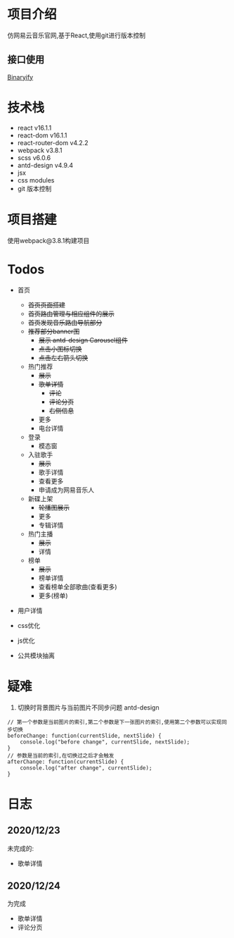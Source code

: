 # 项目介绍
仿网易云音乐官网,基于React,使用git进行版本控制

## 接口使用
[Binaryify](https://github.com/Binaryify/NeteaseCloudMusicApi)

# 技术栈
+ react v16.1.1
+ react-dom v16.1.1
+ react-router-dom v4.2.2
+ webpack v3.8.1
+ scss v6.0.6
+ antd-design v4.9.4
+ jsx
+ css modules
+ git 版本控制

# 项目搭建
使用webpack\@3.8.1构建项目

# Todos
+ 首页
	+ ~~首页页面搭建~~
	+ ~~首页路由管理与相应组件的展示~~
	+ ~~首页发现音乐路由导航部分~~
	+ ~~推荐部分banner图~~
		+ ~~展示 antd-design Carousel组件~~
		+ ~~点击小图标切换~~
		+ ~~点击左右箭头切换~~
	+ 热门推荐
		+ ~~展示~~
		+ ~~歌单详情~~
			+ ~~评论~~
			+ ~~评论分页~~
			+ ~~右侧信息~~
		+ 更多
		+ 电台详情
	+ 登录
		+ 模态窗
	+ 入驻歌手
		+ ~~展示~~
		+ 歌手详情
		+ 查看更多
		+ 申请成为网易音乐人
	+ 新碟上架
		+ ~~轮播图展示~~
		+ 更多
		+ 专辑详情
	+ 热门主播
		+ ~~展示~~
		+ 详情
	+ 榜单
		+ ~~展示~~
		+ 榜单详情
		+ 查看榜单全部歌曲(查看更多)
		+ 更多(榜单)
+ 用户详情

+ css优化
+ js优化
+ 公共模块抽离


# 疑难
1. 切换时背景图片与当前图片不同步问题 antd-design
```
// 第一个参数是当前图片的索引,第二个参数是下一张图片的索引,使用第二个参数可以实现同步切换
beforeChange: function(currentSlide, nextSlide) {
	console.log("before change", currentSlide, nextSlide);
}
// 参数是当前的索引,在切换过之后才会触发
afterChange: function(currentSlide) {
	console.log("after change", currentSlide);
}
```


# 日志
## 2020/12/23 
未完成的:

+ 歌单详情

## 2020/12/24
为完成

+ 歌单详情
+ 评论分页